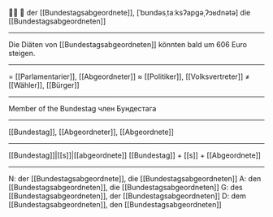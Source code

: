 👨‍💼 🔵 der [[Bundestagsabgeordnete]], [ˈbʊndəsˌtaːksʔapɡəˌʔɔʁdnətə]
die [[Bundestagsabgeordneten]]

---
Die Diäten von [[Bundestagsabgeordneten]] könnten bald um 606 Euro steigen. 

---
= [[Parlamentarier]], [[Abgeordneter]]
≈ [[Politiker]], [[Volksvertreter]]
≠ [[Wähler]], [[Bürger]]

---
Member of the Bundestag
член Бундестага

---
[[Bundestag]], [[Abgeordneter]], [[Abgeordnete]]

---
[[Bundestag]]|[[s]]|[[abgeordnete]]
[[Bundestag]] + [[s]] + [[Abgeordnete]]

---
N: der [[Bundestagsabgeordnete]], die [[Bundestagsabgeordneten]]
A: den [[Bundestagsabgeordneten]], die [[Bundestagsabgeordneten]]
G: des [[Bundestagsabgeordneten]], der [[Bundestagsabgeordneten]]
D: dem [[Bundestagsabgeordneten]], den [[Bundestagsabgeordneten]]
